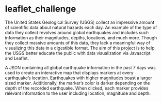 # leaflet_challenge

The United States Geological Survey (USGS) collect an impressive amount of scientific data about natural hazards each day. An example of the type of data they collect revolves around global earthquakes and includes such information as their magnitudes, depths, locations, and much more. Though they collect massive amounts of this data, they lack a meaningful way of visualizing this data in a digestible format. The aim of this project is to help the USGS better educate the public with data visualization via Javascript and Leaflet. 

A JSON containing all global earthquake information in the past 7 days was used to create an interactive map that displays markers at every earthquake’s location. Earthquakes with higher magnitudes boast a larger sized marker. Additionally, the marker’s color is darker depending on the depth of the recorded earthquake. When clicked, each marker provides relevant information to the user including location, magnitude and depth.  
